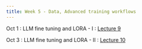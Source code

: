 ```yaml
---
title: Week 5 - Data, Advanced training workflows
---
```


Oct 1
: LLM fine tuning and LORA - I
    : [Lecture 9](../assets/lectures/lecture9/L09-FineTuning.pdf)

Oct 3
: LLM fine tuning and LORA - II
    : [Lecture 10](../assets/lectures/lecture9/L09-FineTuning.pdf)


